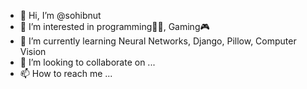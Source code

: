 - 👋 Hi, I’m @sohibnut
- 👀 I’m interested in programming👨‍💻, Gaming🎮
- 🌱 I’m currently learning Neural Networks, Django, Pillow, Computer Vision
- 💞️ I’m looking to collaborate on ...
- 📫 How to reach me ...

<!---
sohibnut/sohibnut is a ✨ special ✨ repository because its `README.md` (this file) appears on your GitHub profile.
You can click the Preview link to take a look at your changes.
--->
